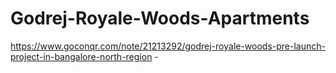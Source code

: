 # Godrej-Royale-Woods-Apartments
https://www.goconqr.com/note/21213292/godrej-royale-woods-pre-launch-project-in-bangalore-north-region -  
